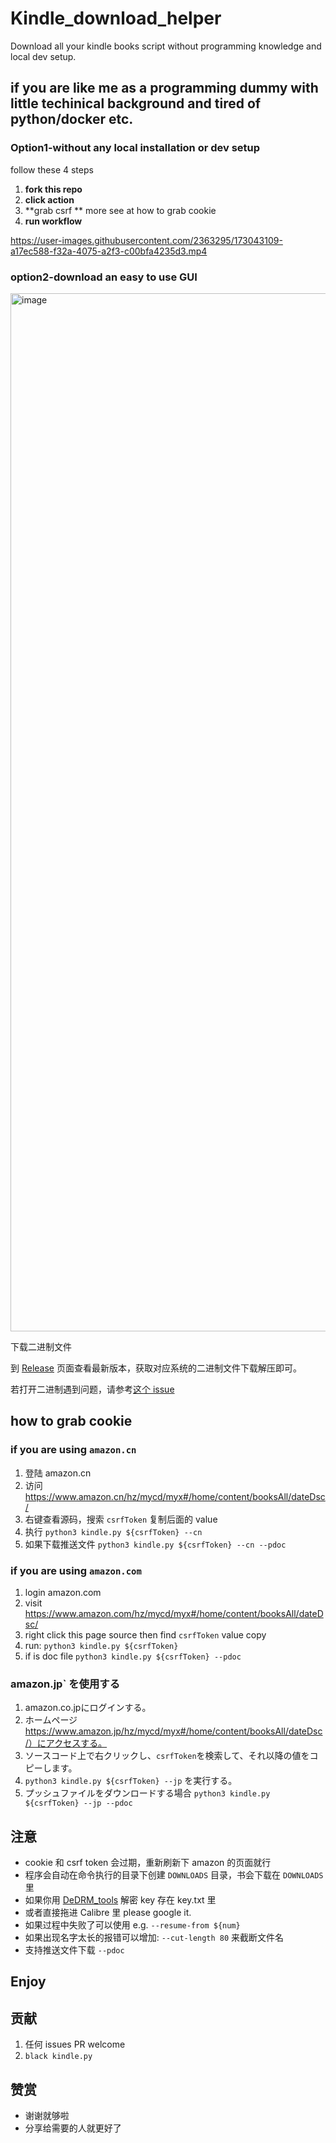 # Kindle_download_helper

Download all your kindle books script without programming knowledge and local dev setup.



## if you are like me as a programming  dummy with little techinical background and tired of python/docker etc.

### Option1-without any local installation or dev setup

follow these 4 steps 

1. **fork this repo**    
2. **click action**    
3. **grab csrf ** more see at how to grab cookie    
4. **run workflow**    


https://user-images.githubusercontent.com/2363295/173043109-a17ec588-f32a-4075-a2f3-c00bfa4235d3.mp4



### option2-download an easy to use GUI 

<img width="1661" alt="image" src="https://user-images.githubusercontent.com/15976103/172113700-7be0ae1f-1aae-4b50-8377-13047c63411b.png">

下载二进制文件

到 [Release](https://github.com/yihong0618/Kindle_download_helper/releases) 页面查看最新版本，获取对应系统的二进制文件下载解压即可。

若打开二进制遇到问题，请参考[这个 issue](https://github.com/yihong0618/Kindle_download_helper/issues/25)






##  how to grab cookie

### if you are using `amazon.cn` 

1. 登陆 amazon.cn
2. 访问 https://www.amazon.cn/hz/mycd/myx#/home/content/booksAll/dateDsc/
3. 右键查看源码，搜索 `csrfToken` 复制后面的 value
4. 执行 `python3 kindle.py ${csrfToken} --cn`
5. 如果下载推送文件 `python3 kindle.py ${csrfToken} --cn --pdoc`

###  if you are using `amazon.com`

1. login amazon.com
2. visit https://www.amazon.com/hz/mycd/myx#/home/content/booksAll/dateDsc/
3. right click this page source then find `csrfToken` value copy
4. run: `python3 kindle.py ${csrfToken}`
5. if is doc file `python3 kindle.py ${csrfToken} --pdoc`

### amazon.jp` を使用する

1. amazon.co.jpにログインする。
2. ホームページ https://www.amazon.jp/hz/mycd/myx#/home/content/booksAll/dateDsc/）にアクセスする。
3. ソースコード上で右クリックし、`csrfToken`を検索して、それ以降の値をコピーします。
4. `python3 kindle.py ${csrfToken} --jp` を実行する。
5. プッシュファイルをダウンロードする場合 `python3 kindle.py ${csrfToken} --jp --pdoc`



## 注意

- cookie 和 csrf token 会过期，重新刷新下 amazon 的页面就行
- 程序会自动在命令执行的目录下创建 `DOWNLOADS` 目录，书会下载在 `DOWNLOADS` 里
- 如果你用 [DeDRM_tools](https://github.com/apprenticeharper/DeDRM_tools) 解密 key 存在 key.txt 里
- 或者直接拖进 Calibre 里 please google it.
- 如果过程中失败了可以使用 e.g. `--resume-from ${num}`
- 如果出现名字太长的报错可以增加: `--cut-length 80` 来截断文件名
- 支持推送文件下载 `--pdoc`


## Enjoy

## 贡献

1. 任何 issues PR welcome
2. `black kindle.py`

## 赞赏

- 谢谢就够啦
- 分享给需要的人就更好了
